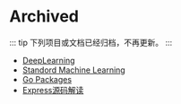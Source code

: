 # Archived

::: tip
下列项目或文档已经归档，不再更新。
:::

- [DeepLearning](https://github.com/syaning/deeplearning-notes)
- [Standord Machine Learning](https://github.com/syaning/stanford-machine-learning)
- [Go Packages](https://github.com/syaning/go-pkgs)
- [Express源码解读](https://github.com/syaning/understanding-express)
